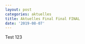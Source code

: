 ```yaml
---
layout: post
categories: aktuelles
title: Aktuelles Final Final FINAL
date: '2019-08-07'
---
```

Test 123

